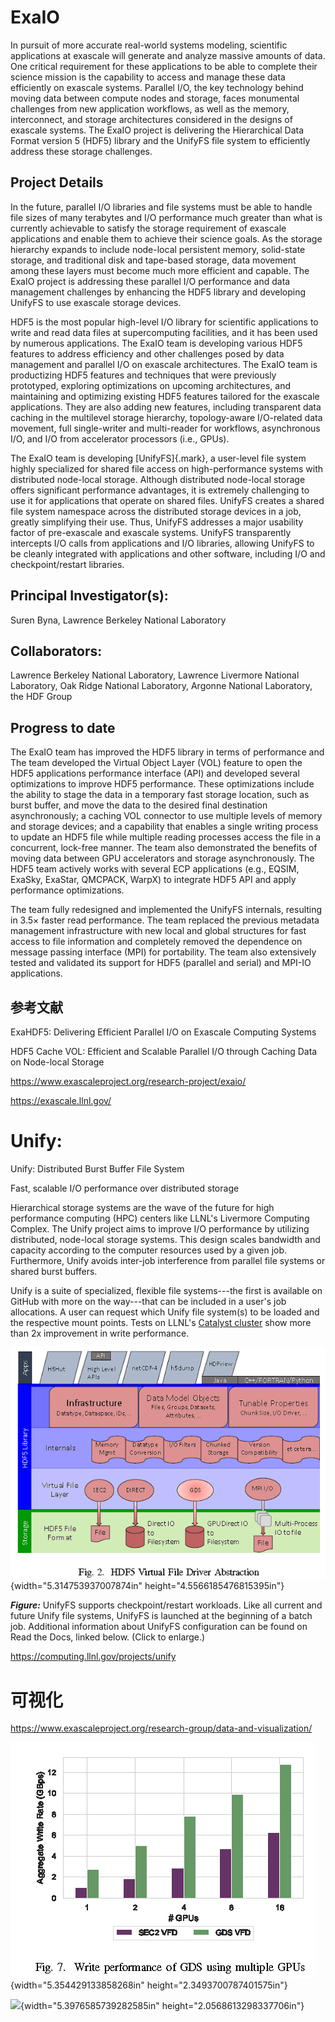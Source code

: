 # ExaIO

In pursuit of more accurate real-world systems modeling, scientific
applications at exascale will generate and analyze massive amounts of
data. One critical requirement for these applications to be able to
complete their science mission is the capability to access and manage
these data efficiently on exascale systems. Parallel I/O, the key
technology behind moving data between compute nodes and storage, faces
monumental challenges from new application workflows, as well as the
memory, interconnect, and storage architectures considered in the
designs of exascale systems. The ExaIO project is delivering the
Hierarchical Data Format version 5 (HDF5) library and the UnifyFS file
system to efficiently address these storage challenges.

## Project Details

In the future, parallel I/O libraries and file systems must be able to
handle file sizes of many terabytes and I/O performance much greater
than what is currently achievable to satisfy the storage requirement of
exascale applications and enable them to achieve their science goals. As
the storage hierarchy expands to include node-local persistent memory,
solid-state storage, and traditional disk and tape-based storage, data
movement among these layers must become much more efficient and capable.
The ExaIO project is addressing these parallel I/O performance and data
management challenges by enhancing the HDF5 library and developing
UnifyFS to use exascale storage devices.

HDF5 is the most popular high-level I/O library for scientific
applications to write and read data files at supercomputing facilities,
and it has been used by numerous applications. The ExaIO team is
developing various HDF5 features to address efficiency and other
challenges posed by data management and parallel I/O on exascale
architectures. The ExaIO team is productizing HDF5 features and
techniques that were previously prototyped, exploring optimizations on
upcoming architectures, and maintaining and optimizing existing HDF5
features tailored for the exascale applications. They are also adding
new features, including transparent data caching in the multilevel
storage hierarchy, topology-aware I/O-related data movement, full
single-writer and multi-reader for workflows, asynchronous I/O, and I/O
from accelerator processors (i.e., GPUs).

The ExaIO team is developing [UnifyFS]{.mark}, a user-level file system
highly specialized for shared file access on high-performance systems
with distributed node-local storage. Although distributed node-local
storage offers significant performance advantages, it is extremely
challenging to use it for applications that operate on shared files.
UnifyFS creates a shared file system namespace across the distributed
storage devices in a job, greatly simplifying their use. Thus, UnifyFS
addresses a major usability factor of pre-exascale and exascale systems.
UnifyFS transparently intercepts I/O calls from applications and I/O
libraries, allowing UnifyFS to be cleanly integrated with applications
and other software, including I/O and checkpoint/restart libraries.

## Principal Investigator(s):

Suren Byna, Lawrence Berkeley National Laboratory

## Collaborators:

Lawrence Berkeley National Laboratory, Lawrence Livermore National
Laboratory, Oak Ridge National Laboratory, Argonne National Laboratory,
the HDF Group

## Progress to date

The ExaIO team has improved the HDF5 library in terms of performance and
The team developed the Virtual Object Layer (VOL) feature to open the
HDF5 applications performance interface (API) and developed several
optimizations to improve HDF5 performance. These optimizations include
the ability to stage the data in a temporary fast storage location, such
as burst buffer, and move the data to the desired final destination
asynchronously; a caching VOL connector to use multiple levels of memory
and storage devices; and a capability that enables a single writing
process to update an HDF5 file while multiple reading processes access
the file in a concurrent, lock-free manner. The team also demonstrated
the benefits of moving data between GPU accelerators and storage
asynchronously. The HDF5 team actively works with several ECP
applications (e.g., EQSIM, ExaSky, ExaStar, QMCPACK, WarpX) to integrate
HDF5 API and apply performance optimizations.

The team fully redesigned and implemented the UnifyFS internals,
resulting in 3.5× faster read performance. The team replaced the
previous metadata management infrastructure with new local and global
structures for fast access to file information and completely removed
the dependence on message passing interface (MPI) for portability. The
team also extensively tested and validated its support for HDF5
(parallel and serial) and MPI-IO applications.

## 参考文献

ExaHDF5: Delivering Efficient Parallel I/O on Exascale Computing Systems

HDF5 Cache VOL: Efficient and Scalable Parallel I/O through Caching Data
on Node-local Storage

https://www.exascaleproject.org/research-project/exaio/

https://exascale.llnl.gov/

# Unify:

Unify: Distributed Burst Buffer File System

Fast, scalable I/O performance over distributed storage

Hierarchical storage systems are the wave of the future for high
performance computing (HPC) centers like LLNL's Livermore Computing
Complex. The Unify project aims to improve I/O performance by utilizing
distributed, node-local storage systems. This design scales bandwidth
and capacity according to the computer resources used by a given job.
Furthermore, Unify avoids inter-job interference from parallel file
systems or shared burst buffers.

Unify is a suite of specialized, flexible file systems---the first is
available on GitHub with more on the way---that can be included in a
user's job allocations. A user can request which Unify file system(s) to
be loaded and the respective mount points. Tests on LLNL's [Catalyst
cluster](https://hpc.llnl.gov/hardware/platforms/catalyst) show more
than 2x improvement in write performance.

![](./media/image1.png){width="5.314753937007874in"
height="4.5566185476815395in"}

***Figure:*** UnifyFS supports checkpoint/restart workloads. Like all
current and future Unify file systems, UnifyFS is launched at the
beginning of a batch job. Additional information about UnifyFS
configuration can be found on Read the Docs, linked below. (Click to
enlarge.)

https://computing.llnl.gov/projects/unify

# 可视化

https://www.exascaleproject.org/research-group/data-and-visualization/

![](./media/image2.png){width="5.354429133858268in"
height="2.3493700787401575in"}

![](./media/image3.png){width="5.3976585739282585in"
height="2.0568613298337706in"}

